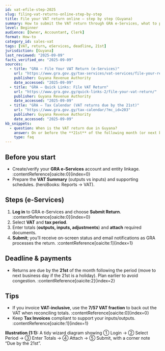 ```yaml
---
id: vat-efile-step-2025
slug: filing-vat-returns-online-step-by-step
title: File your VAT return online — step by step (Guyana)
summary: How to submit the VAT return through GRA e-Services, what to prepare, and the due date (21st of the following month).
level: Beginner
audience: [Owner, Accountant, Clerk]
format: How-to
category_id: sales-vat
tags: [VAT, return, eServices, deadline, 21st]
jurisdiction: [Guyana]
last_reviewed: "2025-09-09"
facts_verified_on: "2025-09-09"
sources:
  - title: "GRA – File Your VAT Return (e-Services)"
    url: "https://www.gra.gov.gy/tax-services/vat-services/file-your-returns/"
    publisher: Guyana Revenue Authority
    date_accessed: "2025-09-09"
  - title: "GRA – Quick Links: File VAT Return"
    url: "https://www.gra.gov.gy/quick-links-2/file-your-vat-return/"
    publisher: Guyana Revenue Authority
    date_accessed: "2025-09-09"
  - title: "GRA – Tax Calendar (VAT returns due by the 21st)"
    url: "https://www.gra.gov.gy/tax-calendar/?mc_id=203"
    publisher: Guyana Revenue Authority
    date_accessed: "2025-09-09"
kb_snippets:
  - question: When is the VAT return due in Guyana?
    answer: On or before the **21st** of the following month (or next business day if the 21st is a holiday).
    type: faq
---
```


## Before you start
- Create/verify your **GRA e-Services** account and entity linkage. :contentReference[oaicite:0]{index=0}  
- Prepare the **VAT Summary** (outputs vs inputs) and supporting schedules. (heroBooks: Reports → VAT).  

## Steps (e-Services)
1) **Log in** to GRA e-Services and choose **Submit Return**. :contentReference[oaicite:0]{index=0}  
2) Select **VAT** and **tax period**.  
3) Enter totals (**outputs, inputs, adjustments**) and **attach** required documents.  
4) **Submit**; you’ll receive on-screen status and email notifications as GRA processes the return. :contentReference[oaicite:1]{index=1}  

## Deadline & payments
- Returns are due by the **21st** of the month following the period (move to next business day if the 21st is a holiday). Plan earlier to avoid congestion. :contentReference[oaicite:2]{index=2}  

## Tips
- If you invoice **VAT-inclusive**, use the **7/57 VAT fraction** to back out the VAT when reconciling totals. :contentReference[oaicite:0]{index=0}
- Keep **Tax Invoices** compliant to support your inputs/outputs. :contentReference[oaicite:1]{index=1}

**Illustration (1:1):** A tidy wizard diagram showing ① Login → ② Select Period → ③ Enter Totals → ④ Attach → ⑤ Submit, with a corner note “Due by the 21st”.
